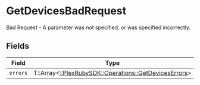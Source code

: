 # GetDevicesBadRequest

Bad Request - A parameter was not specified, or was specified incorrectly.


## Fields

| Field                                                                                                | Type                                                                                                 | Required                                                                                             | Description                                                                                          |
| ---------------------------------------------------------------------------------------------------- | ---------------------------------------------------------------------------------------------------- | ---------------------------------------------------------------------------------------------------- | ---------------------------------------------------------------------------------------------------- |
| `errors`                                                                                             | T::Array<[::PlexRubySDK::Operations::GetDevicesErrors](../../models/operations/getdeviceserrors.md)> | :heavy_minus_sign:                                                                                   | N/A                                                                                                  |